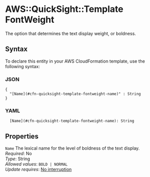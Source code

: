 # AWS::QuickSight::Template FontWeight<a name="aws-properties-quicksight-template-fontweight"></a>

The option that determines the text display weight, or boldness\.

## Syntax<a name="aws-properties-quicksight-template-fontweight-syntax"></a>

To declare this entity in your AWS CloudFormation template, use the following syntax:

### JSON<a name="aws-properties-quicksight-template-fontweight-syntax.json"></a>

```
{
  "[Name](#cfn-quicksight-template-fontweight-name)" : String
}
```

### YAML<a name="aws-properties-quicksight-template-fontweight-syntax.yaml"></a>

```
  [Name](#cfn-quicksight-template-fontweight-name): String
```

## Properties<a name="aws-properties-quicksight-template-fontweight-properties"></a>

`Name` <a name="cfn-quicksight-template-fontweight-name"></a>
The lexical name for the level of boldness of the text display\.  
_Required_: No  
_Type_: String  
_Allowed values_: `BOLD | NORMAL`  
_Update requires_: [No interruption](https://docs.aws.amazon.com/AWSCloudFormation/latest/UserGuide/using-cfn-updating-stacks-update-behaviors.html#update-no-interrupt)
